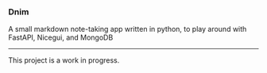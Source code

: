### Dnim

A small markdown note-taking app written in python, to play around with FastAPI, Nicegui, and MongoDB

***

This project is a work in progress.